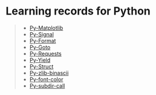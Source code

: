 # Learning records for Python

> - [Py-Matplotlib](https://nbviewer.jupyter.org/github/openxzx/learn-records/blob/master/python/matplot/py-matplotlib.ipynb)
> - [Py-Signal](https://nbviewer.jupyter.org/github/openxzx/learn-records/blob/master/python/signal/py-signal.ipynb)
> - [Py-Format](https://nbviewer.jupyter.org/github/openxzx/learn-records/blob/master/python/format/py-format.ipynb)
> - [Py-Goto](https://nbviewer.jupyter.org/github/openxzx/learn-records/blob/master/python/goto/py-goto.ipynb)
> - [Py-Requests](https://nbviewer.jupyter.org/github/openxzx/learn-records/blob/master/python/py-requests.ipynb)
> - [Py-Yield](https://nbviewer.jupyter.org/github/openxzx/learn-records/blob/master/python/yield/py-yield.ipynb)
> - [Py-Struct](https://nbviewer.jupyter.org/github/openxzx/learn-records/blob/master/python/struct/py-struct.ipynb)
> - [Py-zlib-binascii](https://nbviewer.jupyter.org/github/openxzx/learn-records/blob/master/python/zlib-binascii/py-zlib-binascii.ipynb)
> - [Py-font-color](https://nbviewer.jupyter.org/github/openxzx/learn-records/blob/master/python/font-color/py-font-color.ipynb)
> - [Py-subdir-call](https://nbviewer.jupyter.org/github/openxzx/learn-records/blob/master/python/subdir-call/py-subdir-call.ipynb)
